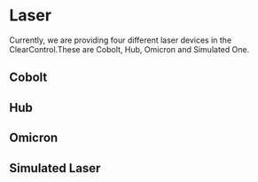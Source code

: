 # Laser

Currently, we are providing four different laser devices in the ClearControl.These
are Cobolt, Hub, Omicron and Simulated One.


## Cobolt

## Hub

## Omicron

## Simulated Laser
